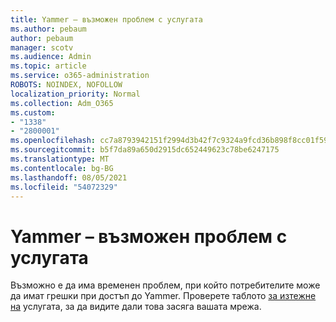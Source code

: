 ```yaml
---
title: Yammer – възможен проблем с услугата
ms.author: pebaum
author: pebaum
manager: scotv
ms.audience: Admin
ms.topic: article
ms.service: o365-administration
ROBOTS: NOINDEX, NOFOLLOW
localization_priority: Normal
ms.collection: Adm_O365
ms.custom:
- "1338"
- "2800001"
ms.openlocfilehash: cc7a8793942151f2994d3b42f7c9324a9fcd36b898f8cc01f59538294a7b8dc8
ms.sourcegitcommit: b5f7da89a650d2915dc652449623c78be6247175
ms.translationtype: MT
ms.contentlocale: bg-BG
ms.lasthandoff: 08/05/2021
ms.locfileid: "54072329"
---
```

# <a name="yammer---possible-service-issue"></a>Yammer – възможен проблем с услугата

Възможно е да има временен проблем, при който потребителите може да имат грешки при достъп до Yammer. Проверете таблото [за изтежне на](https://admin.microsoft.com/AdminPortal/Home#/servicehealth) услугата, за да видите дали това засяга вашата мрежа.
